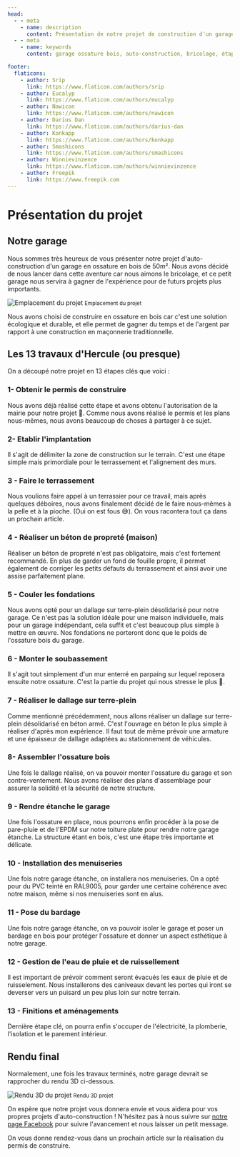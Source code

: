 ```yaml
---
head:
  - - meta
    - name: description
      content: Présentation de notre projet de construction d'un garage en ossature bois.
  - - meta
    - name: keywords
      content: garage ossature bois, auto-construction, bricolage, étapes de construction

footer:
  flaticons:
    - author: Srip
      link: https://www.flaticon.com/authors/srip
    - author: Eucalyp
      link: https://www.flaticon.com/authors/eucalyp
    - author: Nawicon
      link: https://www.flaticon.com/authors/nawicon
    - author: Darius Dan
      link: https://www.flaticon.com/authors/darius-dan
    - author: Konkapp
      link: https://www.flaticon.com/authors/konkapp
    - author: Smashicons
      link: https://www.flaticon.com/authors/smashicons
    - author: Winnievinzence
      link: https://www.flaticon.com/authors/winnievinzence
    - author: Freepik
      link: https://www.freepik.com
---
```


# Présentation du projet

## Notre garage

Nous sommes très heureux de vous présenter notre projet d'auto-construction d'un garage en ossature en bois de 50m². Nous avons décidé de nous lancer dans cette aventure car nous aimons le bricolage, et ce petit garage nous servira à gagner de l'expérience pour de futurs projets plus importants.

<img src="/media/blog/presentation_projet/emplacement_projet.png" alt="Emplacement du projet" class="object-scale-down px-8 w-full h-auto max-h-96" />
<small class="block text-center text-gray-500 dark:text-gray-300">Emplacement du projet</small>

Nous avons choisi de construire en ossature en bois car c'est une solution écologique et durable, et elle permet de gagner du temps et de l'argent par rapport à une construction en maçonnerie traditionnelle.

## Les 13 travaux d'Hercule (ou presque)

On a découpé notre projet en 13 étapes clés que voici :

### <Flaticon :icon="{src:'/media/blog/presentation_projet/001-model.png'}" class="inline-flex" /> 1- Obtenir le permis de construire

Nous avons déjà réalisé cette étape et avons obtenu l'autorisation de la mairie pour notre projet 🎉. Comme nous avons réalisé le permis et les plans nous-mêmes, nous avons beaucoup de choses à partager à ce sujet.

### <Flaticon :icon="{src:'/media/blog/presentation_projet/002-layout.png'}" class="inline-flex" /> 2- Etablir l'implantation

Il s'agit de délimiter la zone de construction sur le terrain. C'est une étape simple mais primordiale pour le terrassement et l'alignement des murs.

### <Flaticon :icon="{src:'/media/blog/presentation_projet/003-excavator.png'}" class="inline-flex" /> 3 - Faire le terrassement

Nous voulions faire appel à un terrassier pour ce travail, mais après quelques déboires, nous avons finalement décidé de le faire nous-mêmes à la pelle et à la pioche. (Oui on est fous 😅). On vous racontera tout ça dans un prochain article.

### <Flaticon :icon="{src:'/media/blog/presentation_projet/008-concrete-mixer-1.png'}" class="inline-flex" /> 4 - Réaliser un béton de propreté (maison)

Réaliser un béton de propreté n'est pas obligatoire, mais c'est fortement recommandé. En plus de garder un fond de fouille propre, il permet également de corriger les petits défauts du terrassement et ainsi avoir une assise parfaitement plane.

### <Flaticon :icon="{src:'/media/blog/presentation_projet/004-filling.png'}" class="inline-flex" /> 5 - Couler les fondations

Nous avons opté pour un dallage sur terre-plein désolidarisé pour notre garage. Ce n'est pas la solution idéale pour une maison individuelle, mais pour un garage indépendant, cela suffit et c'est beaucoup plus simple à mettre en œuvre. Nos fondations ne porteront donc que le poids de l'ossature bois du garage.

### <Flaticon :icon="{src:'/media/blog/presentation_projet/006-brick-wall.png'}" class="inline-flex" /> 6 - Monter le soubassement

Il s'agit tout simplement d'un mur enterré en parpaing sur lequel reposera ensuite notre ossature. C'est la partie du projet qui nous stresse le plus 🤞.

### <Flaticon :icon="{src:'/media/blog/presentation_projet/007-concrete-mixer.png'}" class="inline-flex" /> 7 - Réaliser le dallage sur terre-plein

Comme mentionné précédemment, nous allons réaliser un dallage sur terre-plein désolidarisé en béton armé. C'est l'ouvrage en béton le plus simple à réaliser d'après mon expérience. Il faut tout de même prévoir une armature et une épaisseur de dallage adaptées au stationnement de véhicules.

### <Flaticon :icon="{src:'/media/blog/presentation_projet/009-frame.png'}" class="inline-flex" /> 8- Assembler l'ossature bois

Une fois le dallage réalisé, on va pouvoir monter l'ossature du garage et son contre-ventement. Nous avons réaliser des plans d'assemblage pour assurer la solidité et la sécurité de notre structure.

### <Flaticon :icon="{src:'/media/blog/presentation_projet/010-water-resistant.png'}" class="inline-flex" /> 9 - Rendre étanche le garage

Une fois l'ossature en place, nous pourrons enfin procéder à la pose de pare-pluie et de l'EPDM sur notre toiture plate pour rendre notre garage étanche. La structure étant en bois, c'est une étape très importante et délicate.

### <Flaticon :icon="{src:'/media/blog/presentation_projet/011-garage.png'}" class="inline-flex" /> 10 - Installation des menuiseries

Une fois notre garage étanche, on installera nos menuiseries. On a opté pour du PVC teinté en RAL9005, pour garder une certaine cohérence avec notre maison, même si nos menuiseries sont en alus.

### <Flaticon :icon="{src:'/media/blog/presentation_projet/012-floor.png'}" class="inline-flex" /> 11 - Pose du bardage

Une fois notre garage étanche, on va pouvoir isoler le garage et poser un bardage en bois pour protéger l'ossature et donner un aspect esthétique à notre garage.

### <Flaticon :icon="{src:'/media/blog/presentation_projet/014-raining.png'}" class="inline-flex" /> 12 - Gestion de l'eau de pluie et de ruissellement

Il est important de prévoir comment seront évacués les eaux de pluie et de ruisselement. Nous installerons des caniveaux devant les portes qui iront se deverser vers un puisard un peu plus loin sur notre terrain.

### <Flaticon :icon="{src:'/media/blog/presentation_projet/013-cabinet.png'}" class="inline-flex" /> 13 - Finitions et aménagements

Dernière étape clé, on pourra enfin s'occuper de l'électricité, la plomberie, l'isolation et le parement intérieur.

## Rendu final

Normalement, une fois les travaux terminés, notre garage devrait se rapprocher du rendu 3D ci-dessous.

<img src="/media/blog/presentation_projet/rendu_3d_projet.png" alt="Rendu 3D du projet" class="object-scale-down px-8 w-full h-auto max-h-96" />
<small class="block text-center text-gray-500 dark:text-gray-300">Rendu 3D projet</small>

On espère que notre projet vous donnera envie et vous aidera pour vos propres projets d'auto-construction ! N'hésitez pas à nous suivre sur <a href="https://www.facebook.com/profile.php?id=100088975922675" target="_blank" >notre page Facebook</a> pour suivre l'avancement et nous laisser un petit message.

On vous donne rendez-vous dans un prochain article sur la réalisation du permis de construire.

<FBPlugins href="https://le-hangar-a-bananes.fr/blog/articles/presentation_projet.html" />
